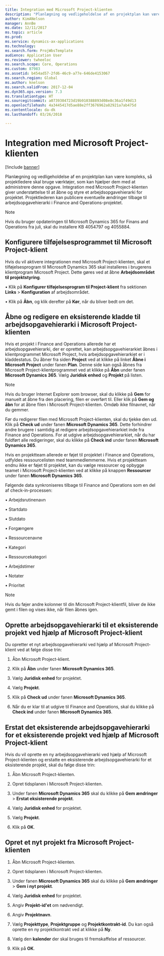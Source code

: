 ```yaml
---
title: Integration med Microsoft Project-klienten
description: "Planlægning og vedligeholdelse af en projektplan kan være kompleks, så projektledere skal bruge værktøjer, som kan hjælper dem med at administrere denne opgave. Integration med Microsoft Project-klienten giver understøttelse til at åbne og styre et arbejdsopgavehierarki for projektet."
author: KimANelson
manager: AnnBe
ms.date: 12/11/2017
ms.topic: article
ms.prod: 
ms.service: dynamics-ax-applications
ms.technology: 
ms.search.form: ProjWbsTemplate
audience: Application User
ms.reviewer: twheeloc
ms.search.scope: Core, Operations
ms.custom: 87983
ms.assetid: b454ad57-2fd6-46c9-a77e-646de4153067
ms.search.region: Global
ms.author: knelson
ms.search.validFrom: 2017-12-04
ms.dyn365.ops.version: 7.3
ms.translationtype: HT
ms.sourcegitcommit: a0739304723d19b910388893d08e8c36a1f49d13
ms.openlocfilehash: 4a3445417d5ae88e2ff3676962a82921a7ab475d
ms.contentlocale: da-dk
ms.lasthandoff: 03/26/2018

---
```


# <a name="microsoft-project-client-integration"></a>Integration med Microsoft Project-klienten

[!include [banner](../includes/banner.md)]

Planlægning og vedligeholdelse af en projektplan kan være kompleks, så projektledere skal bruge værktøjer, som kan hjælper dem med at administrere denne opgave. Integration med Microsoft Project-klienten giver understøttelse til at åbne og styre et arbejdsopgavehierarki for projektet. Projektlederen kan publicere eventuelle ændringer tilbage til arbejdsopgavehierarki i Finance and Operations-projektet.

> [!NOTE]
> Hvis du bruger opdateringen til Microsoft Dynamics 365 for Finans and Operations fra juli, skal du installere KB 4054797 og 4055884.

## <a name="configure-the-microsoft-project-client-add-in"></a>Konfigurere tilføjelsesprogrammet til Microsoft Project-klient
Hvis du vil aktivere integrationen med Microsoft Project-klienten, skal et tilføjelsesprogram til Microsoft Dynamics 365 skal installeres i brugerens klientprogram Microsoft Project. Dette gøres ved at åbne **Arbejdsområdet til projektstyring**.

• Klik på **Konfigurer tilføjelsesprogram til Project-klient** fra sektionen **Links** > **Konfiguration** af arbejdsområdet.

• Klik på **Åbn**, og klik derefter på **Kør**, når du bliver bedt om det.

## <a name="open-and-edit-an-existing-draft-work-breakdown-structure-in-microsoft-project-client"></a>Åbne og redigere en eksisterende kladde til arbejdsopgavehierarki i Microsoft Project-klienten
Hvis et projekt i Finance and Operations allerede har et arbejdsopgavehierarki, der er oprettet, kan arbejdsopgavehierarkiet åbnes i klientprogrammet Microsoft Project, hvis arbejdsopgavehierarkiet er i kladdestatus. Du åbner fra siden **Project** ved at klikke på linket **Åbne i Microsoft Project** under fanen **Plan**. Denne side kan også åbnes fra Microsoft Project-klientprogrammet ved at klikke på **Åbn** under fanen **Microsoft Dynamics 365**. Vælg **Juridisk enhed** og **Projekt** på listen.

> [!NOTE]
> Hvis du bruger Internet Explorer som browser, skal du klikke på **Gem** for manuelt at åbne fra den placering, filen er overført til. Eller klik på **Gem og åbn** for at åbne filen i Microsoft Project-klienten. Omdøb ikke filnavnet, når du gemmer.

Før du redigerer filen med Microsoft Project-klienten, skal du tjekke den ud. Klik på **Check ud** under fanen **Microsoft Dynamics 365**. Dette forhindrer andre brugere i samtidig at redigere arbejdsopgavehierarkiet inde fra Finance and Operations. For at udgive arbejdsopgavehierarkiet, når du har fuldført alle redigeringer, skal du klikke på **Check ind** under fanen **Microsoft Dynamics 365**.

Hvis en projektteam allerede er føjet til projektet i Finance and Operations, udfyldes ressourcelisten med teammedlemmerne. Hvis et projektteam endnu ikke er føjet til projektet, kan du vælge ressourcer og opbygge teamet i Microsoft Project-klienten ved at klikke på knappen **Ressourcer** under fanen **Microsoft Dynamics 365**. 

Følgende data synkroniseres tilbage til Finance and Operations som en del af check-in-processen:

•   Arbejdsrutinenavn

•   Startdato

•   Slutdato

•   Forgængere

•   Ressourcenavne

•   Kategori

•   Ressourcekategori

•   Arbejdstimer

•   Notater

•   Prioritet

> [!NOTE]
> Hvis du føjer andre kolonner til din Microsoft Project-klientfil, bliver de ikke gemt i filen og vises ikke, når filen åbnes igen.

## <a name="create-the-work-breakdown-structure-for-an-existing-project-using-microsoft-project-client"></a>Oprette arbejdsopgavehierarki til et eksisterende projekt ved hjælp af Microsoft Project-klient
Du opretter et nyt arbejdsopgavehierarki ved hjælp af Microsoft Project-klient ved at følge disse trin:


1.  Åbn Microsoft Project-klient.

2.  Klik på **Åbn** under fanen **Microsoft Dynamics 365**.

3.  Vælg **Juridisk enhed** for projektet.

4.  Vælg **Projekt**.

5.  Klik på **Check ud** under fanen **Microsoft Dynamics 365**.

6.  Når du er klar til at udgive til Finance and Operations, skal du klikke på **Check ind** under fanen **Microsoft Dynamics 365**.

## <a name="replace-the-existing-work-breakdown-structure-for-an-existing-project-using-microsoft-project-client"></a>Erstat det eksisterende arbejdsopgavehierarki for et eksisterende projekt ved hjælp af Microsoft Project-klient
Hvis du vil oprette en ny arbejdsopgavehierarki ved hjælp af Microsoft Project-klienten og erstatte en eksisterende arbejdsopgavehierarki for et eksisterende projekt, skal du følge disse trin:

1.  Åbn Microsoft Project-klienten.

2.  Opret tidsplanen i Microsoft Project-klienten.

3.  Under fanen **Microsoft Dynamics 365** skal du klikke på **Gem ændringer** > **Erstat eksisterende projekt**.

4.  Vælg **Juridisk enhed** for projektet.

5.  Vælg **Projekt**.

6.  Klik på **OK**.

## <a name="create-a-new-project-from-within-microsoft-project-client"></a>Opret et nyt projekt fra Microsoft Project-klienten


1.  Åbn Microsoft Project-klienten.

2.  Opret tidsplanen i Microsoft Project-klienten.

3.  Under fanen **Microsoft Dynamics 365** skal du klikke på **Gem ændringer** > **Gem i nyt projekt**.

4.  Vælg **Juridisk enhed** for projektet.

5.  Angiv **Projekt-id'et** om nødvendigt.

6.  Angiv **Projektnavn**.

7.  Vælg **Projekttype**, **Projektgruppe** og **Projektkontrakt-id**. Du kan også oprette en ny projektkontrakt ved at klikke på **Ny**.

8.  Vælg den **kalender** der skal bruges til fremskaffelse af ressourcer.

11. Klik på **OK**.

